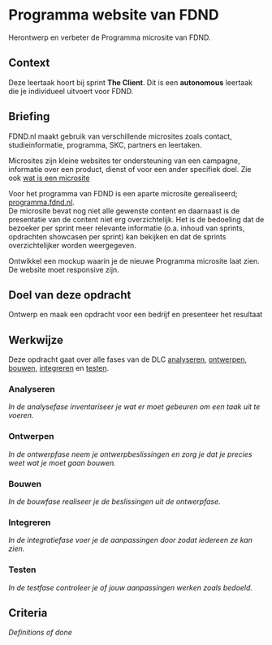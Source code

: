 # Programma website van FDND
Herontwerp en verbeter de Programma microsite van FDND.

## Context
Deze leertaak hoort bij sprint **The Client**. Dit is een **autonomous** leertaak die je individueel uitvoert voor FDND.

## Briefing
FDND.nl maakt gebruik van verschillende microsites zoals contact, studieinformatie, programma, SKC, partners en leertaken. 

Microsites zijn kleine websites ter ondersteuning van een campagne, informatie over een product, dienst of voor een ander specifiek doel.
Zie ook [wat is een microsite](https://webblog2punt0.weebly.com/blog/weet-jij-wat-de-voordelen-zijn-van-het-gebruik-van-microsites)

Voor het programma van FDND is een aparte microsite gerealiseerd; [programma.fdnd.nl](https://programma.fdnd.nl/).  
De microsite bevat nog niet alle gewenste content en daarnaast is de presentatie van de content niet erg overzichtelijk. Het is de bedoeling dat de bezoeker per sprint meer relevante informatie (o.a. inhoud van sprints, opdrachten showcasen per sprint) kan bekijken en dat de sprints overzichtelijker worden weergegeven.

Ontwikkel een mockup waarin je de nieuwe Programma microsite laat zien. De website moet responsive zijn.

## Doel van deze opdracht
Ontwerp en maak een opdracht voor een bedrijf en presenteer het resultaat

## Werkwijze
Deze opdracht gaat over alle fases van de DLC [analyseren](#analyseren), [ontwerpen](#ontwerpen), [bouwen](#bouwen), [integreren](#integreren) en [testen](#testen).

### Analyseren
*In de analysefase inventariseer je wat er moet gebeuren om een taak uit te voeren.*

### Ontwerpen
*In de ontwerpfase neem je ontwerpbeslissingen en zorg je dat je precies weet wat je moet gaan bouwen.*

### Bouwen
*In de bouwfase realiseer je de beslissingen uit de ontwerpfase.*

### Integreren
*In de integratiefase voer je de aanpassingen door zodat iedereen ze kan zien.*

### Testen
*In de testfase controleer je of jouw aanpassingen werken zoals bedoeld.*

## Criteria
*Definitions of done*


